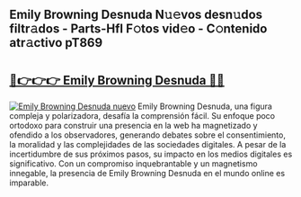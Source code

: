 ## Emily Browning Desnuda N𝚞𝚎vos desn𝚞dos filtr𝚊dos - Parts-HfI F𝚘tos vid𝚎o - C𝚘ntenido atr𝚊ctivo pT869

# <h2><a href="http://mb0aai.tromn.icu/?c=Emily+Browning+Desnuda">🔗👉👉👉 Emily Browning Desnuda 🔗🔗</a></h2>

[![Emily Browning Desnuda nuevo](https://i.imgur.com/pEAQMta.gif)](http://mb0aai.tromn.icu/?c=Emily+Browning+Desnuda)
Emily Browning Desnuda, una figura compleja y polarizadora, desafía la comprensión fácil. Su enfoque poco ortodoxo para construir una presencia en la web ha magnetizado y ofendido a los observadores, generando debates sobre el consentimiento, la moralidad y las complejidades de las sociedades digitales. A pesar de la incertidumbre de sus próximos pasos, su impacto en los medios digitales es significativo. Con un compromiso inquebrantable y un magnetismo innegable, la presencia de Emily Browning Desnuda en el mundo online es imparable.
